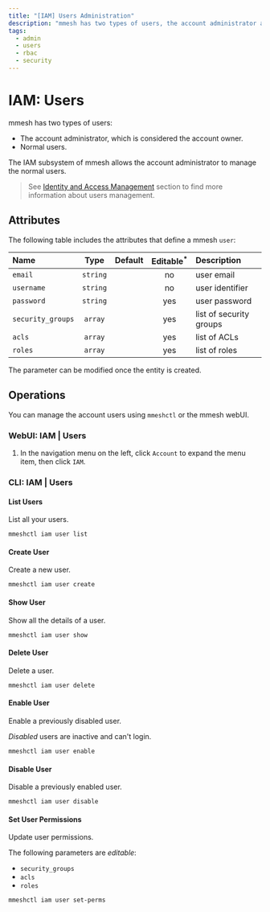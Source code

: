 ```yaml
---
title: "[IAM] Users Administration"
description: "mmesh has two types of users, the account administrator and the normal users. The administrator can manage the users using mmeshctl or the mmesh webUI."
tags:
  - admin
  - users
  - rbac
  - security
---
```


# IAM: Users

mmesh has two types of users:

- The account administrator, which is considered the account owner.
- Normal users.

The IAM subsystem of mmesh allows the account administrator to manage the normal users.

> See [Identity and Access Management](/docs/platform/iam/overview/) section to find more information about users management.

## Attributes

The following table includes the attributes that define a mmesh `user`:

| Name          | Type      | Default | Editable<sup>*</sup> | Description |
| :------------ | :-------: | :-----: | :------------------: | :---------- |
| `email`       | `string`  |         | no  | user email |
| `username`    | `string`  |         | no  | user identifier |
| `password`    | `string`  |         | yes | user password |
| `security_groups` | `array` |       | yes | list of security groups |
| `acls`        | `array`  |          | yes | list of ACLs  |
| `roles`       | `array`  |          | yes | list of roles |

<table-note>
The parameter can be modified once the entity is created.
</table-note>

## Operations

You can manage the account users using `mmeshctl` or the mmesh webUI.

### WebUI: IAM | Users

1. In the navigation menu on the left, click `Account` to expand the menu item, then click `IAM`.

### CLI: IAM | Users

#### List Users

List all your users.

```shell
mmeshctl iam user list
```

#### Create User

Create a new user.

```shell
mmeshctl iam user create
```

#### Show User

Show all the details of a user.

```shell
mmeshctl iam user show
```

#### Delete User

Delete a user.

```shell
mmeshctl iam user delete
```

#### Enable User

Enable a previously disabled user.

*Disabled* users are inactive and can't login.

```shell
mmeshctl iam user enable
```

#### Disable User

Disable a previously enabled user.

```shell
mmeshctl iam user disable
```

#### Set User Permissions

Update user permissions.

The following parameters are *editable*:

- `security_groups`
- `acls`
- `roles`

```shell
mmeshctl iam user set-perms
```
